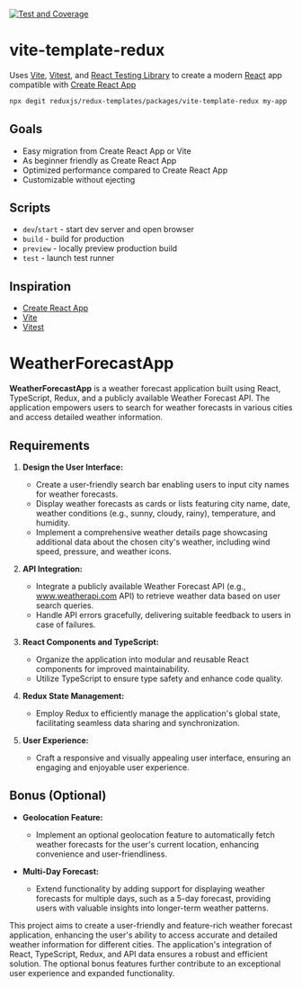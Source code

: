 [![Test and Coverage](https://github.com/tarektarho/weather-forecast-app/actions/workflows/main.yml/badge.svg)](https://github.com/tarektarho/weather-forecast-app/actions/workflows/main.yml)

# vite-template-redux

Uses [Vite](https://vitejs.dev/), [Vitest](https://vitest.dev/), and [React Testing Library](https://github.com/testing-library/react-testing-library) to create a modern [React](https://react.dev/) app compatible with [Create React App](https://create-react-app.dev/)

```sh
npx degit reduxjs/redux-templates/packages/vite-template-redux my-app
```

## Goals

- Easy migration from Create React App or Vite
- As beginner friendly as Create React App
- Optimized performance compared to Create React App
- Customizable without ejecting

## Scripts

- `dev`/`start` - start dev server and open browser
- `build` - build for production
- `preview` - locally preview production build
- `test` - launch test runner

## Inspiration

- [Create React App](https://github.com/facebook/create-react-app/tree/main/packages/cra-template)
- [Vite](https://github.com/vitejs/vite/tree/main/packages/create-vite/template-react)
- [Vitest](https://github.com/vitest-dev/vitest/tree/main/examples/react-testing-lib)

# WeatherForecastApp

**WeatherForecastApp** is a weather forecast application built using React, TypeScript, Redux, and a publicly available Weather Forecast API. The application empowers users to search for weather forecasts in various cities and access detailed weather information.

## Requirements

1. **Design the User Interface:**

   - Create a user-friendly search bar enabling users to input city names for weather forecasts.
   - Display weather forecasts as cards or lists featuring city name, date, weather conditions (e.g., sunny, cloudy, rainy), temperature, and humidity.
   - Implement a comprehensive weather details page showcasing additional data about the chosen city's weather, including wind speed, pressure, and weather icons.

2. **API Integration:**

   - Integrate a publicly available Weather Forecast API (e.g., www.weatherapi.com API) to retrieve weather data based on user search queries.
   - Handle API errors gracefully, delivering suitable feedback to users in case of failures.

3. **React Components and TypeScript:**

   - Organize the application into modular and reusable React components for improved maintainability.
   - Utilize TypeScript to ensure type safety and enhance code quality.

4. **Redux State Management:**

   - Employ Redux to efficiently manage the application's global state, facilitating seamless data sharing and synchronization.

5. **User Experience:**
   - Craft a responsive and visually appealing user interface, ensuring an engaging and enjoyable user experience.

## Bonus (Optional)

- **Geolocation Feature:**

  - Implement an optional geolocation feature to automatically fetch weather forecasts for the user's current location, enhancing convenience and user-friendliness.

- **Multi-Day Forecast:**
  - Extend functionality by adding support for displaying weather forecasts for multiple days, such as a 5-day forecast, providing users with valuable insights into longer-term weather patterns.

This project aims to create a user-friendly and feature-rich weather forecast application, enhancing the user's ability to access accurate and detailed weather information for different cities. The application's integration of React, TypeScript, Redux, and API data ensures a robust and efficient solution. The optional bonus features further contribute to an exceptional user experience and expanded functionality.
